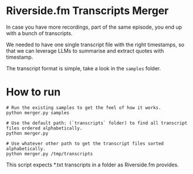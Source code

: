 Riverside.fm Transcripts Merger
===

In case you have more recordings, part of the same episode, you end up with a bunch of transcripts.

We needed to have one single transcript file with the right timestamps, so that we can leverage LLMs to summarise and extract quotes with timestamp.

The transcript format is simple, take a look in the `samples` folder.

# How to run


```
# Run the existing samples to get the feel of how it works.
python merger.py samples

# Use the default path: (`transcripts` folder) to find all transcript files ordered alphabetically.
python merger.py

# Use whatever other path to get the transcript files sorted alphabetically.
python merger.py /tmp/transcripts
```

This script expects *.txt transcripts in a folder as Riverside.fm provides. 
